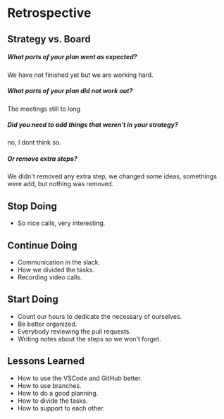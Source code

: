 # Retrospective

## Strategy vs. Board

##### What parts of your plan went as expected?
We have not finished yet but we are working hard.

##### What parts of your plan did not work out?
The meetings still to long 

##### Did you need to add things that weren't in your strategy?
no,  I dont think so.

##### Or remove extra steps?
We didn't removed any extra step, we changed some ideas, somethings were add, but nothing was removed. 

## Stop Doing

- So nice calls, very interesting.

## Continue Doing

- Communication in the slack.
- How we divided the tasks.
- Recording video calls.


## Start Doing

- Count our hours to dedicate the necessary of ourselves.
- Be better organized.
- Everybody reviewing the pull requests.
- Writing notes about the steps so we won't forget.

## Lessons Learned

- How to use the VSCode and GitHub better.
- How to use branches.
- How to do a good planning.
- How to divide the tasks.
- How to support to each other.
